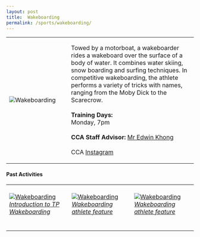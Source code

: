 ```yaml
---
layout: post
title:  Wakeboarding
permalink: /sports/wakeboarding/
---
```


<table>
    <tr>
        <td style="width:33%"><image src="{{site.baseurl}}/images/CCA_wakeboarding.jpg" style="display:block;margin-left:auto;margin-right:auto;" alt="Wakeboarding"></image></td>
        <td>
            <p>
                Towed by a motorboat, a wakeboarder rides a wakeboard over the surface of a body of water. It combines water skiing, snow boarding and surfing techniques. In competitive wakeboarding, the athlete performs a variety of tricks with names, ranging from the Moby Dick to the Scarecrow.<br>
                <br>
                <b>Training Days:</b><br>
                Monday, 7pm<br>
                <br>
                <b>CCA Staff Advisor:</b> <a href="mailto:edwink@tp.edu.sg">Mr Edwin Khong</a><br>
                <br>
                CCA <a href="https://www.instagram.com/tpwakeboard">Instagram</a>
            </p>
        </td>
    </tr>
</table>

#### Past Activities

<table>
    <tr>
        <td style="width:33%"><br>
            <a href="https://www.instagram.com/p/B_RoY1sH_-I/">
                <image src="{{site.baseurl}}/images/CCA-Wakeboarding_IG1.png" style="display:block;margin-left:auto;margin-right:auto;" alt="Wakeboarding">
                <h6 style="margin-top:0%">Introduction to TP Wakeboarding</h6>
                </image>
            </a>
        </td>
        <td style="width:33%"><br>
            <a href="https://www.instagram.com/p/CB2esdHnnUE/">
                <image src="{{site.baseurl}}/images/CCA-Wakeboarding_IG2.png" style="display:block;margin-left:auto;margin-right:auto;" alt="Wakeboarding">
                <h6 style="margin-top:0%">Wakeboarding athlete feature</h6>
                </image>
            </a>
        </td>
        <td style="width:33%"><br>
            <a href="https://www.instagram.com/p/CE08-aZH_Lw/">
                <image src="{{site.baseurl}}/images/CCA-Wakeboarding_IG3.png" style="display:block;margin-left:auto;margin-right:auto;" alt="Wakeboarding">
                <h6 style="margin-top:0%">Wakeboarding athlete feature</h6>    
                </image>
            </a>
        </td>
    </tr>
</table>
